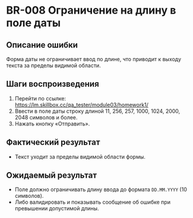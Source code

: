 # BR-008 Ограничение на длину в поле даты

## Описание ошибки
Форма даты не ограничивает ввод по длине, что приводит к выходу текста за пределы видимой области.

## Шаги воспроизведения
1. Перейти по ссылке: https://lm.skillbox.cc/qa_tester/module03/homework1/
2. Ввести в поле даты строку длиной 11, 256, 257, 1000, 1024, 2000, 2048 символов и более.
3. Нажать кнопку «Отправить».

## Фактический результат
- Текст уходит за пределы видимой области формы.

## Ожидаемый результат
- Поле должно ограничивать длину ввода до формата `DD.MM.YYYY` (10 символов).
- Либо валидировать и показывать сообщение об ошибке при превышении допустимой длины.
